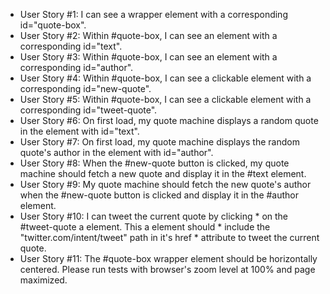 * User Story #1: I can see a wrapper element with a corresponding id="quote-box".
* User Story #2: Within #quote-box, I can see an element  with a corresponding id="text".
* User Story #3: Within #quote-box, I can see an element  with a corresponding id="author".
* User Story #4: Within #quote-box, I can see a clickable  element with a corresponding id="new-quote".
* User Story #5: Within #quote-box, I can see a clickable  element with a corresponding id="tweet-quote".
* User Story #6: On first load, my quote machine displays a random quote in the element with id="text".
* User Story #7: On first load, my quote machine displays  the random quote's author in the element with id="author".
* User Story #8: When the #new-quote button is clicked, my quote machine should fetch a new quote and display it in the #text element.
* User Story #9: My quote machine should fetch the new quote's author when the #new-quote button is clicked and display it in the #author element.
* User Story #10: I can tweet the current quote by clicking * on the #tweet-quote a element. This a element should * include the "twitter.com/intent/tweet" path in it's href * attribute to tweet the current quote.
* User Story #11: The #quote-box wrapper element should be horizontally centered. Please run tests with browser's zoom level at 100% and page maximized.